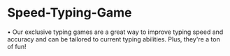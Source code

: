 # Speed-Typing-Game
• Our exclusive typing games are a great way to improve typing speed and accuracy and can be tailored to current typing abilities. Plus, they're a ton of fun!
